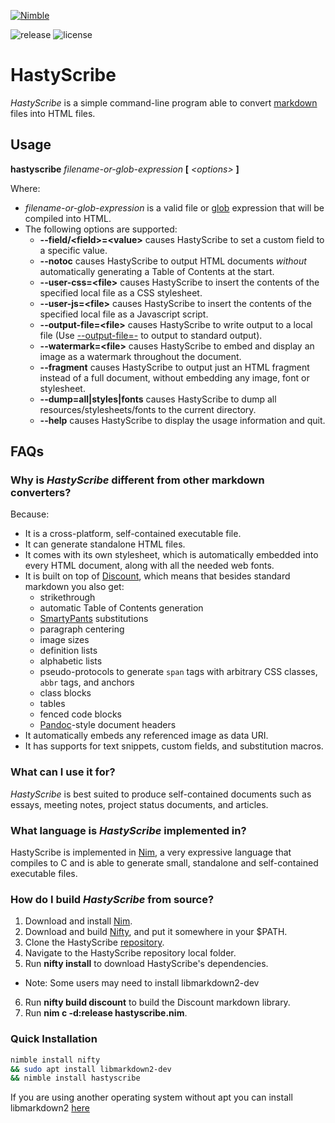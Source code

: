 [![Nimble](https://raw.githubusercontent.com/yglukhov/nimble-tag/master/nimble.png)](https://nimble.directory/pkg/hastyscribe)

![release](https://img.shields.io/github/release/h3rald/hastyscribe.svg)
![license](https://img.shields.io/github/license/h3rald/hastyscribe.svg)

# HastyScribe

_HastyScribe_ is a simple command-line program able to convert [markdown](http://daringfireball.net/projects/markdown) files into HTML files.

## Usage

**hastyscribe** _filename-or-glob-expression_ **[** _\<options\>_ **]**

Where:

- _filename-or-glob-expression_ is a valid file or [glob](<http://en.wikipedia.org/wiki/Glob_(programming)>) expression that will be compiled into HTML.
- The following options are supported:
  - **\-\-field/&lt;field&gt;=&lt;value&gt;** causes HastyScribe to set a custom field to a specific value.
  - **\-\-notoc** causes HastyScribe to output HTML documents _without_ automatically generating a Table of Contents at the start.
  - **\-\-user-css=&lt;file&gt;** causes HastyScribe to insert the contents of the specified local file as a CSS stylesheet.
  - **\-\-user-js=&lt;file&gt;** causes HastyScribe to insert the contents of the specified local file as a Javascript script.
  - **\-\-output-file=&lt;file&gt;** causes HastyScribe to write output to a local file (Use [\-\-output-file=-](class:opt) to output to standard output).
  - **\-\-watermark=&lt;file&gt;** causes HastyScribe to embed and display an image as a watermark throughout the document.
  - **\-\-fragment** causes HastyScribe to output just an HTML fragment instead of a full document, without embedding any image, font or stylesheet.
  - **\-\-dump=all|styles|fonts** causes HastyScribe to dump all resources/stylesheets/fonts to the current directory.
  - **\-\-help** causes HastyScribe to display the usage information and quit.

## FAQs

### Why is _HastyScribe_ different from other markdown converters?

Because:

- It is a cross-platform, self-contained executable file.
- It can generate standalone HTML files.
- It comes with its own stylesheet, which is automatically embedded into every HTML document, along with all the needed web fonts.
- It is built on top of [Discount][discount], which means that besides standard markdown you also get:
  - strikethrough
  - automatic Table of Contents generation
  - [SmartyPants](http://daringfireball.net/projects/smartypants/) substitutions
  - paragraph centering
  - image sizes
  - definition lists
  - alphabetic lists
  - pseudo-protocols to generate `span` tags with arbitrary CSS classes, `abbr` tags, and anchors
  - class blocks
  - tables
  - fenced code blocks
  - [Pandoc](http://johnmacfarlane.net/pandoc/)-style document headers
- It automatically embeds any referenced image as data URI.
- It has supports for text snippets, custom fields, and substitution macros.

### What can I use it for?

_HastyScribe_ is best suited to produce self-contained documents such as essays, meeting notes, project status documents, and articles.

### What language is _HastyScribe_ implemented in?

HastyScribe is implemented in [Nim][nim], a very expressive language that compiles to C and is able to generate small, standalone and self-contained executable files.

### How do I build _HastyScribe_ from source?

1. Download and install [Nim][nim].
2. Download and build [Nifty][nifty], and put it somewhere in your $PATH.
3. Clone the HastyScribe [repository](https://github.com/h3rald/hastyscribe).
4. Navigate to the HastyScribe repository local folder.
5. Run **nifty install** to download HastyScribe's dependencies.
  - Note: Some users may need to install libmarkdown2-dev
6. Run **nifty build discount** to build the Discount markdown library.
7. Run **nim c -d:release hastyscribe.nim**.


### Quick Installation

```sh
nimble install nifty
&& sudo apt install libmarkdown2-dev
&& nimble install hastyscribe
```
If you are using another operating system without apt you can install libmarkdown2 [here](https://launchpad.net/debian/+source/discount)

[nim]: http://nim-lang.org/
[nifty]: https://github.com/h3rald/nifty
[discount]: http://www.pell.portland.or.us/~orc/Code/discount/
